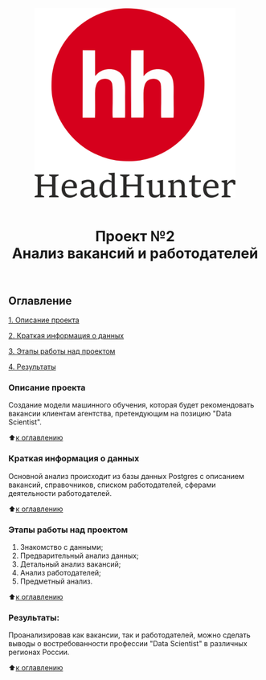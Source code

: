 <center> <img src = images/hh_logo.png alt="drawing" style="width:400px;">
<br><br>
<h1>Проект №2<br>
Анализ вакансий и работодателей</h1></center><br>

## Оглавление

[1. Описание проекта](README.md#Описание-проекта)

[2. Краткая информация о данных](README.md#Краткая-информация-о-данных)

[3. Этапы работы над проектом](README.md#Этапы-работы-над-проектом)

[4. Результаты](README.md#Результат)


### Описание проекта

Создание модели машинного обучения, которая будет рекомендовать вакансии клиентам агентства, претендующим на позицию "Data Scientist".

⬆️[к оглавлению](README.md#Оглавление)

### Краткая информация о данных

Основной анализ происходит из базы данных Postgres с описанием вакансий, справочников, списком работодателей, сферами деятельности работодателей.

⬆️[к оглавлению](README.md#Оглавление)

### Этапы работы над проектом

1. Знакомство с данными;
2. Предварительный анализ данных;
3. Детальный анализ вакансий;
4. Анализ работодателей;
5. Предметный анализ.

⬆️[к оглавлению](README.md#Оглавление)

### Результаты:

Проанализировав как вакансии, так и работодателей, можно сделать выводы о востребованности профессии "Data Scientist" в различных регионах России.

⬆️[к оглавлению](README.md#Оглавление)


